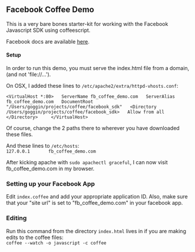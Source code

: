 ## Facebook Coffee Demo

This is a very bare bones starter-kit for working with the Facebook Javascript SDK using coffeescript.

Facebook docs are available [here](http://developers.facebook.com/docs/reference/javascript/).

#### Setup

In order to run this demo, you must serve the index.html file from a domain, (and not 'file://...').

On OSX, I added these lines to `/etc/apache2/extra/httpd-vhosts.conf`:  

`
<VirtualHost *:80>  
  ServerName fb_coffee_demo.com  
  ServerAlias fb_coffee_demo.com  
  DocumentRoot "/Users/goggin/projects/coffee/facebook_sdk"  
  <Directory /Users/goggin/projects/coffee/facebook_sdk>  
    Allow from all   
  </Directory>    
</VirtualHost>  
`

Of course, change the 2 paths there to wherever you have downloaded these files.

And these lines to `/etc/hosts`:  
`
127.0.0.1       fb_coffee_demo.com
`

After kicking apache with `sudo apachectl graceful`, I can now visit fb_coffee_demo.com in my browser.

### Setting up your Facebook App
Edit `index.coffee` and add your appropriate application ID.  Also, make sure that your "site url" is set to "fb_coffee_demo.com" in your facebook app.  

### Editing
Run this command from the directory `index.html` lives in if you are making edits to the coffee files:  
`coffee --watch -o javascript -c coffee`  


